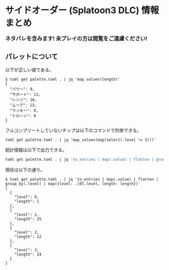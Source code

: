 # サイドオーダー (Splatoon3 DLC) 情報まとめ

<big>**ネタバレを含みます! 未プレイの方は閲覧をご遠慮ください!**</big>

## パレットについて
以下が正しい値である。
```
$ toml get palette.toml . | jq 'map_values(length)'
{
  "パワー": 9,
  "サポート": 13,
  "レンジ": 10,
  "ムーブ": 13,
  "ラッキー": 8,
  "ドローン": 9
}
```

フルコンプリートしていないチップは以下のコマンドで列挙できる。
```
toml get palette.toml . | jq 'map_values(map(select(.level != 3)))'
```

統計情報は以下で出力できる。
```bash
toml get palette.toml . | jq 'to_entries | map(.value) | flatten | group_by(.level) | map({level: .[0].level, length: length})'
```

現状は以下の通り。
```
$ toml get palette.toml . | jq 'to_entries | map(.value) | flatten | group_by(.level) | map({level: .[0].level, length: length})'
[
  {
    "level": 0,
    "length": 1
  },
  {
    "level": 1,
    "length": 25
  },
  {
    "level": 2,
    "length": 12
  },
  {
    "level": 3,
    "length": 24
  }
]
```
